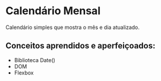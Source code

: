 # Calendário Mensal
Calendário simples que mostra o mês e dia atualizado.

## Conceitos aprendidos e aperfeiçoados:
- Biblioteca Date()
- DOM
- Flexbox
